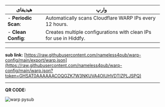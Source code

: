 | هیدیفای | وارپ |
| --- | --- |
| - **Periodic Scan**: | Automatically scans Cloudflare WARP IPs every 12 hours. |
| - **Clean Config**: | Creates multiple configurations with clean IPs for use in Hiddfy.|

<hr>

**sub link:**
[https://raw.githubusercontent.com/nameless4pub/warp-config/main/export/warp.json](https://raw.githubusercontent.com/nameless4pub/warp-config/main/warp.json?token=GHSAT0AAAAAACOQGZK7W3NKUVA4OIUHVDTIZPLJSPQ)

<hr>

**QR CODE:**

![warp pysub](https://github.com/nameless4pub/warp-config/assets/125909629/5f2498ef-7186-4c42-8f1e-afc8e198fc3c)
